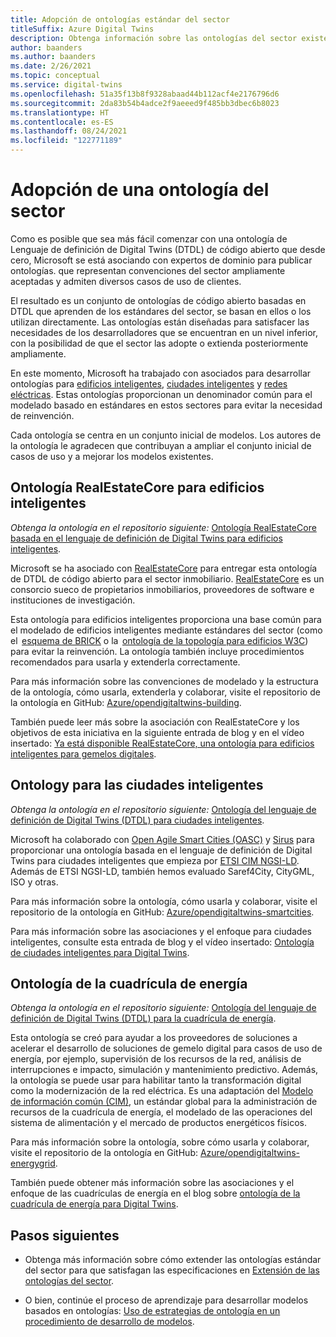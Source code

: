 ```yaml
---
title: Adopción de ontologías estándar del sector
titleSuffix: Azure Digital Twins
description: Obtenga información sobre las ontologías del sector existentes que se pueden adoptar para Azure Digital Twins
author: baanders
ms.author: baanders
ms.date: 2/26/2021
ms.topic: conceptual
ms.service: digital-twins
ms.openlocfilehash: 51a35f13b8f9328abaad44b112acf4e2176796d6
ms.sourcegitcommit: 2da83b54b4adce2f9aeeed9f485bb3dbec6b8023
ms.translationtype: HT
ms.contentlocale: es-ES
ms.lasthandoff: 08/24/2021
ms.locfileid: "122771189"
---
```

# <a name="adopting-an-industry-ontology"></a>Adopción de una ontología del sector

Como es posible que sea más fácil comenzar con una ontología de Lenguaje de definición de Digital Twins (DTDL) de código abierto que desde cero, Microsoft se está asociando con expertos de dominio para publicar ontologías. que representan convenciones del sector ampliamente aceptadas y admiten diversos casos de uso de clientes. 

El resultado es un conjunto de ontologías de código abierto basadas en DTDL que aprenden de los estándares del sector, se basan en ellos o los utilizan directamente. Las ontologías están diseñadas para satisfacer las necesidades de los desarrolladores que se encuentran en un nivel inferior, con la posibilidad de que el sector las adopte o extienda posteriormente ampliamente.

En este momento, Microsoft ha trabajado con asociados para desarrollar ontologías para [edificios inteligentes](#realestatecore-smart-building-ontology), [ciudades inteligentes](#smart-cities-ontology) y [redes eléctricas](#energy-grid-ontology). Estas ontologías proporcionan un denominador común para el modelado basado en estándares en estos sectores para evitar la necesidad de reinvención. 

Cada ontología se centra en un conjunto inicial de modelos. Los autores de la ontología le agradecen que contribuyan a ampliar el conjunto inicial de casos de uso y a mejorar los modelos existentes. 

## <a name="realestatecore-smart-building-ontology"></a>Ontología RealEstateCore para edificios inteligentes

*Obtenga la ontología en el repositorio siguiente:* [Ontología RealEstateCore basada en el lenguaje de definición de Digital Twins para edificios inteligentes](https://github.com/Azure/opendigitaltwins-building).

Microsoft se ha asociado con [RealEstateCore](https://www.realestatecore.io/) para entregar esta ontología de DTDL de código abierto para el sector inmobiliario. [RealEstateCore](https://www.realestatecore.io/) es un consorcio sueco de propietarios inmobiliarios, proveedores de software e instituciones de investigación.

Esta ontología para edificios inteligentes proporciona una base común para el modelado de edificios inteligentes mediante estándares del sector (como el  [esquema de BRICK](https://brickschema.org/ontology/) o la  [ontología de la topología para edificios W3C](https://w3c-lbd-cg.github.io/bot/index.html)) para evitar la reinvención. La ontología también incluye procedimientos recomendados para usarla y extenderla correctamente. 

Para más información sobre las convenciones de modelado y la estructura de la ontología, cómo usarla, extenderla y colaborar, visite el repositorio de la ontología en GitHub: [Azure/opendigitaltwins-building](https://github.com/Azure/opendigitaltwins-building). 

También puede leer más sobre la asociación con RealEstateCore y los objetivos de esta iniciativa en la siguiente entrada de blog y en el vídeo insertado: [Ya está disponible RealEstateCore, una ontología para edificios inteligentes para gemelos digitales](https://techcommunity.microsoft.com/t5/internet-of-things/realestatecore-a-smart-building-ontology-for-digital-twins-is/ba-p/1914794).

## <a name="smart-cities-ontology"></a>Ontology para las ciudades inteligentes

*Obtenga la ontología en el repositorio siguiente:* [Ontología del lenguaje de definición de Digital Twins (DTDL) para ciudades inteligentes](https://github.com/Azure/opendigitaltwins-smartcities).

Microsoft ha colaborado con [Open Agile Smart Cities (OASC)](https://oascities.org/) y [Sirus](https://sirus.be/) para proporcionar una ontología basada en el lenguaje de definición de Digital Twins para ciudades inteligentes que empieza por [ETSI CIM NGSI-LD](https://www.etsi.org/committee/cim). Además de ETSI NGSI-LD, también hemos evaluado Saref4City, CityGML, ISO y otras.

Para más información sobre la ontología, cómo usarla y colaborar, visite el repositorio de la ontología en GitHub: [Azure/opendigitaltwins-smartcities](https://github.com/Azure/opendigitaltwins-smartcities). 

Para más información sobre las asociaciones y el enfoque para ciudades inteligentes, consulte esta entrada de blog y el vídeo insertado: [Ontología de ciudades inteligentes para Digital Twins](https://techcommunity.microsoft.com/t5/internet-of-things/smart-cities-ontology-for-digital-twins/ba-p/2166585).

## <a name="energy-grid-ontology"></a>Ontología de la cuadrícula de energía

*Obtenga la ontología en el repositorio siguiente:* [Ontología del lenguaje de definición de Digital Twins (DTDL) para la cuadrícula de energía](https://github.com/Azure/opendigitaltwins-energygrid/).

Esta ontología se creó para ayudar a los proveedores de soluciones a acelerar el desarrollo de soluciones de gemelo digital para casos de uso de energía, por ejemplo, supervisión de los recursos de la red, análisis de interrupciones e impacto, simulación y mantenimiento predictivo. Además, la ontología se puede usar para habilitar tanto la transformación digital como la modernización de la red eléctrica. Es una adaptación del [Modelo de información común (CIM)](https://cimug.ucaiug.org/), un estándar global para la administración de recursos de la cuadrícula de energía, el modelado de las operaciones del sistema de alimentación y el mercado de productos energéticos físicos.

Para más información sobre la ontología, sobre cómo usarla y colaborar, visite el repositorio de la ontología en GitHub: [Azure/opendigitaltwins-energygrid](https://github.com/Azure/opendigitaltwins-energygrid/). 

También puede obtener más información sobre las asociaciones y el enfoque de las cuadrículas de energía en el blog sobre [ontología de la cuadrícula de energía para Digital Twins](https://techcommunity.microsoft.com/t5/internet-of-things/energy-grid-ontology-for-digital-twins-is-now-available/ba-p/2325134).

## <a name="next-steps"></a>Pasos siguientes

* Obtenga más información sobre cómo extender las ontologías estándar del sector para que satisfagan las especificaciones en [Extensión de las ontologías del sector](concepts-ontologies-extend.md).

* O bien, continúe el proceso de aprendizaje para desarrollar modelos basados en ontologías: [Uso de estrategias de ontología en un procedimiento de desarrollo de modelos](concepts-ontologies.md#using-ontology-strategies-in-a-model-development-path).